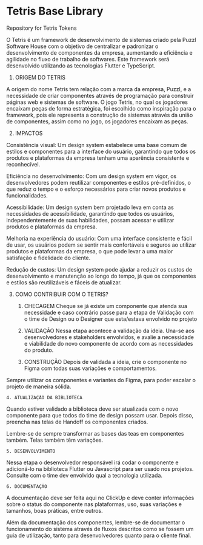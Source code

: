 # Tetris Base Library
Repository for Tetris Tokens

O Tetris é um framework de desenvolvimento de sistemas criado pela Puzzl Software House com o objetivo de centralizar e padronizar o desenvolvimento de componentes da empresa, aumentando a eficiência e agilidade no fluxo de trabalho de softwares. Este framework será desenvolvido utilizando as tecnologias Flutter e TypeScript.

1. ORIGEM DO TETRIS

A origem do nome Tetris tem relação com a marca da empresa, Puzzl, e a necessidade de criar componentes através de programação para construir páginas web e sistemas de software. O jogo Tetris, no qual os jogadores encaixam peças de forma estratégica, foi escolhido como inspiração para o framework, pois ele representa a construção de sistemas através da união de componentes, assim como no jogo, os jogadores encaixam as peças.

2. IMPACTOS

Consistência visual: Um design system estabelece uma base comum de estilos e componentes para a interface do usuário, garantindo que todos os produtos e plataformas da empresa tenham uma aparência consistente e reconhecível.

Eficiência no desenvolvimento: Com um design system em vigor, os desenvolvedores podem reutilizar componentes e estilos pré-definidos, o que reduz o tempo e o esforço necessários para criar novos produtos e funcionalidades.

Acessibilidade: Um design system bem projetado leva em conta as necessidades de acessibilidade, garantindo que todos os usuários, independentemente de suas habilidades, possam acessar e utilizar produtos e plataformas da empresa.

Melhoria na experiência do usuário: Com uma interface consistente e fácil de usar, os usuários podem se sentir mais confortáveis e seguros ao utilizar produtos e plataformas da empresa, o que pode levar a uma maior satisfação e fidelidade do cliente.

Redução de custos: Um design system pode ajudar a reduzir os custos de desenvolvimento e manutenção ao longo do tempo, já que os componentes e estilos são reutilizáveis e fáceis de atualizar.

3. COMO CONTRIBUIR COM O TETRIS?

	1. CHECAGEM
Cheque se já existe um componente que atenda sua necessidade e caso contrário passe para a etapa de Validação com o time de Design ou o Designer que esta/estava envolvido no projeto

	2. VALIDAÇÃO
Nessa etapa acontece a validação da ideia. Una-se aos desenvolvedores e stakeholders envolvidos, e avalie a necessidade e viabilidade do novo componente de acordo com as necessidades do produto.
 
	3. CONSTRUÇÃO
Depois de validada a ideia, crie o componente no Figma com todas suas variações e comportamentos. 

Sempre utilizar os componentes e variantes do Figma, para poder escalar o projeto de maneira sólida.

	4. ATUALIZAÇÃO DA BIBLIOTECA
Quando estiver validado a biblioteca deve ser atualizada com o novo componente para que todos   do time de design possam usar. Depois disso, preencha nas telas de Handoff os componentes criados. 

Lembre-se de sempre transformar as bases das teas em componentes também. Telas também têm variações.

	5. DESENVOLVIMENTO
Nessa etapa o desenvolvedor responsável irá codar o componente e adicioná-lo na biblioteca Flutter ou Javascript para ser usado nos projetos. Consulte com o time dev envolvido qual a tecnologia utilizada.

	6. DOCUMENTAÇÃO
A documentação deve ser feita aqui no ClickUp e deve conter informações sobre o status do componente nas plataformas, uso, suas variações e tamanhos, boas práticas, entre outros. 

Além da documentação dos componentes, lembre-se de documentar o funcionamento do sistema através de fluxos descritos como se fossem um guia de utilização, tanto para desenvolvedores quanto para o cliente final.
